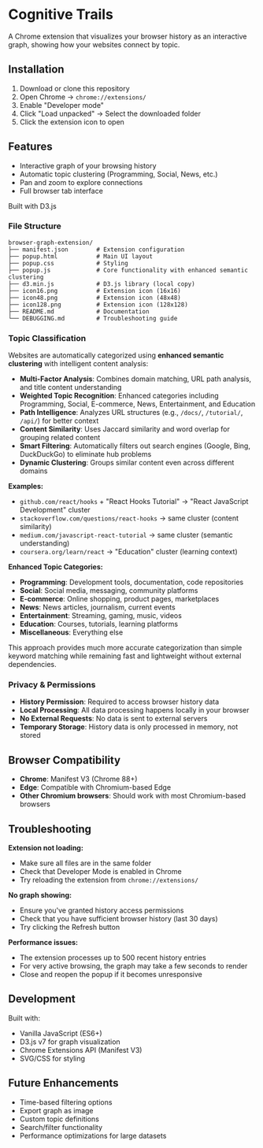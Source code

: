 # Cognitive Trails

A Chrome extension that visualizes your browser history as an interactive graph, showing how your websites connect by topic.

## Installation

1. Download or clone this repository
2. Open Chrome → `chrome://extensions/`
3. Enable "Developer mode" 
4. Click "Load unpacked" → Select the downloaded folder
5. Click the extension icon to open

## Features

- Interactive graph of your browsing history
- Automatic topic clustering (Programming, Social, News, etc.)
- Pan and zoom to explore connections
- Full browser tab interface

Built with D3.js

### File Structure
```
browser-graph-extension/
├── manifest.json        # Extension configuration
├── popup.html           # Main UI layout
├── popup.css            # Styling
├── popup.js             # Core functionality with enhanced semantic clustering
├── d3.min.js            # D3.js library (local copy)
├── icon16.png           # Extension icon (16x16)
├── icon48.png           # Extension icon (48x48)
├── icon128.png          # Extension icon (128x128)
├── README.md            # Documentation
└── DEBUGGING.md         # Troubleshooting guide
```

### Topic Classification
Websites are automatically categorized using **enhanced semantic clustering** with intelligent content analysis:

- **Multi-Factor Analysis**: Combines domain matching, URL path analysis, and title content understanding
- **Weighted Topic Recognition**: Enhanced categories including Programming, Social, E-commerce, News, Entertainment, and Education
- **Path Intelligence**: Analyzes URL structures (e.g., `/docs/`, `/tutorial/`, `/api/`) for better context
- **Content Similarity**: Uses Jaccard similarity and word overlap for grouping related content
- **Smart Filtering**: Automatically filters out search engines (Google, Bing, DuckDuckGo) to eliminate hub problems
- **Dynamic Clustering**: Groups similar content even across different domains

**Examples:**
- `github.com/react/hooks` + "React Hooks Tutorial" → "React JavaScript Development" cluster
- `stackoverflow.com/questions/react-hooks` → same cluster (content similarity)  
- `medium.com/javascript-react-tutorial` → same cluster (semantic understanding)
- `coursera.org/learn/react` → "Education" cluster (learning context)

**Enhanced Topic Categories:**
- **Programming**: Development tools, documentation, code repositories
- **Social**: Social media, messaging, community platforms  
- **E-commerce**: Online shopping, product pages, marketplaces
- **News**: News articles, journalism, current events
- **Entertainment**: Streaming, gaming, music, videos
- **Education**: Courses, tutorials, learning platforms
- **Miscellaneous**: Everything else

This approach provides much more accurate categorization than simple keyword matching while remaining fast and lightweight without external dependencies.

### Privacy & Permissions

- **History Permission**: Required to access browser history data
- **Local Processing**: All data processing happens locally in your browser
- **No External Requests**: No data is sent to external servers
- **Temporary Storage**: History data is only processed in memory, not stored

## Browser Compatibility

- **Chrome**: Manifest V3 (Chrome 88+)
- **Edge**: Compatible with Chromium-based Edge
- **Other Chromium browsers**: Should work with most Chromium-based browsers

## Troubleshooting

**Extension not loading:**
- Make sure all files are in the same folder
- Check that Developer Mode is enabled in Chrome
- Try reloading the extension from `chrome://extensions/`

**No graph showing:**
- Ensure you've granted history access permissions
- Check that you have sufficient browser history (last 30 days)
- Try clicking the Refresh button

**Performance issues:**
- The extension processes up to 500 recent history entries
- For very active browsing, the graph may take a few seconds to render
- Close and reopen the popup if it becomes unresponsive

## Development

Built with:
- Vanilla JavaScript (ES6+)
- D3.js v7 for graph visualization
- Chrome Extensions API (Manifest V3)
- SVG/CSS for styling

## Future Enhancements

- Time-based filtering options
- Export graph as image
- Custom topic definitions
- Search/filter functionality
- Performance optimizations for large datasets
